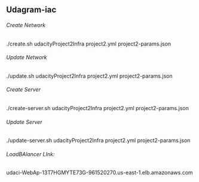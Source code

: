 ## Udagram-iac
###### Create Network
./create.sh udacityProject2Infra project2.yml project2-params.json

###### Update Network
./update.sh udacityProject2Infra project2.yml project2-params.json

###### Create Server
./create-server.sh udacityProject2Infra project2.yml project2-params.json

###### Update Server
./update-server.sh udacityProject2Infra project2.yml project2-params.json
 
###### LoadBAlancer LInk:
udaci-WebAp-13T7HGMYTE73G-961520270.us-east-1.elb.amazonaws.com